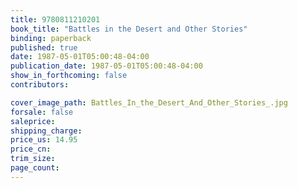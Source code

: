 ```yaml
---
title: 9780811210201
book_title: "Battles in the Desert and Other Stories"
binding: paperback
published: true
date: 1987-05-01T05:00:48-04:00
publication_date: 1987-05-01T05:00:48-04:00
show_in_forthcoming: false
contributors:

cover_image_path: Battles_In_the_Desert_And_Other_Stories_.jpg
forsale: false
saleprice:
shipping_charge:
price_us: 14.95
price_cn:
trim_size:
page_count:
---
```


